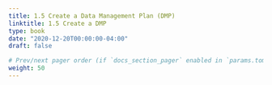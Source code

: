 ```yaml
---
title: 1.5 Create a Data Management Plan (DMP)
linktitle: 1.5 Create a DMP
type: book
date: "2020-12-20T00:00:00-04:00"
draft: false

# Prev/next pager order (if `docs_section_pager` enabled in `params.toml`)
weight: 50
---
```



